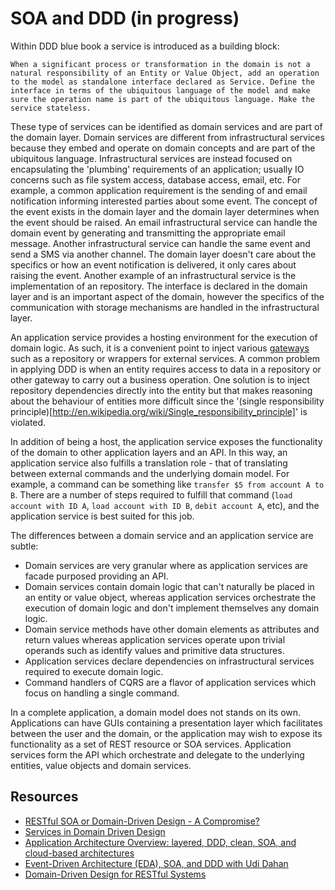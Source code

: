 # SOA and DDD (in progress)

Within DDD blue book a service is introduced as a building block:

    When a significant process or transformation in the domain is not a natural responsibility of an Entity or Value Object, add an operation to the model as standalone interface declared as Service. Define the interface in terms of the ubiquitous language of the model and make sure the operation name is part of the ubiquitous language. Make the service stateless.

These type of services can be identified as domain services and are part of the domain layer. Domain services are different from infrastructural services because they embed and operate on domain concepts and are part of the ubiquitous language. Infrastructural services are instead focused on encapsulating the 'plumbing' requirements of an application; usually IO concerns such as file system access, database access, email, etc. For example, a common application requirement is the sending of and email notification informing interested parties about some event. The concept of the event exists in the domain layer and the domain layer determines when the event should be raised. An email infrastructural service can handle the domain event by generating and transmitting the appropriate email message. Another infrastructural service can handle the same event and send a SMS via another channel. The domain layer doesn't care about the specifics or how an event notification is delivered, it only cares about raising the event. Another example of an infrastructural service is the implementation of an repository. The interface is declared in the domain layer and is an important aspect of the domain, however the specifics of the communication with storage mechanisms are handled in the infrastructural layer.

An application service provides a hosting environment for the execution of domain logic. As such, it is a convenient point to inject various [gateways](http://martinfowler.com/eaaCatalog/gateway.html) such as a repository or wrappers for external services. A common problem in applying DDD is when an entity requires access to data in a repository or other gateway to carry out a business operation. One solution is to inject repository dependencies directly into the entity but that makes reasoning about the behaviour of entities more difficult since the '(single responsibility principle)[http://en.wikipedia.org/wiki/Single_responsibility_principle]' is violated.

In addition of being a host, the application service exposes the functionality of the domain to other application layers and an API. In this way, an application service also fulfills a translation role - that of translating between external commands and the underlying domain model. For example, a command can be something like `transfer $5 from account A to B`. There are a number of steps required to fulfill that command (`load account with ID A`, `load account with ID B`, `debit account A`, etc), and the application service is best suited for this job.

The differences between a domain service and an application service are subtle:

* Domain services are very granular where as application services are facade purposed providing an API.
* Domain services contain domain logic that can't naturally be placed in an entity or value object, whereas application services orchestrate the execution of domain logic and don't implement themselves any domain logic.
* Domain service methods have other domain elements as attributes and return values whereas application services operate upon trivial operands such as identify values and primitive data structures.
* Application services declare dependencies on infrastructural services required to execute domain logic.
* Command handlers of CQRS are a flavor of application services which focus on handling a single command.

In a complete application, a domain model does not stands on its own. Applications can have GUIs containing a presentation layer which facilitates between the user and the domain, or the application may wish to expose its functionality as a set of REST resource or SOA services. Application services form the API which orchestrate and delegate to the underlying entities, value objects and domain services.

## Resources

* [RESTful SOA or Domain-Driven Design - A Compromise?](http://www.infoq.com/presentations/RESTful-SOA-DDD)
* [Services in Domain Driven Design](http://gorodinski.com/blog/2012/04/14/services-in-domain-driven-design-ddd/)
* [Application Architecture Overview: layered, DDD, clean, SOA, and cloud-based architectures](https://www.youtube.com/watch?v=vw6YCt33P48)
* [Event-Driven Architecture (EDA), SOA, and DDD with Udi Dahan](https://vimeo.com/57644944)
* [Domain-Driven Design for RESTful Systems](https://yow.eventer.com/yow-2011-1004/domain-driven-design-for-restful-systems-by-jim-webber-1047)